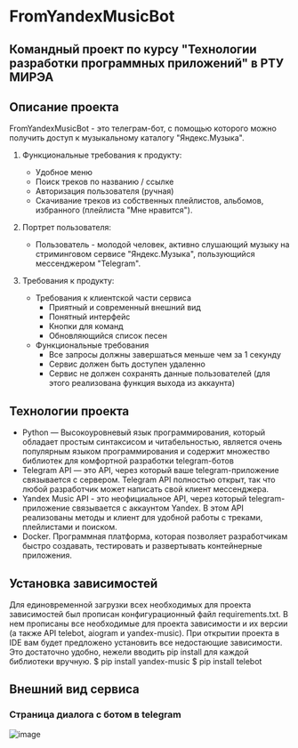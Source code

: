 # FromYandexMusicBot
## Командный проект по курсу "Технологии разработки программных приложений" в РТУ МИРЭА
## Описание проекта
FromYandexMusicBot - это телеграм-бот, с помощью которого можно получить доступ к музыкальному каталогу "Яндекс.Музыка".

1. Функциональные требования к продукту:
    - Удобное меню
    - Поиск треков по названию / ссылке
    - Авторизация пользователя (ручная)
    - Скачивание треков из собственных плейлистов, альбомов, избранного (плейлиста "Мне нравится"). 

2. Портрет пользователя:
    - Пользователь - молодой человек, активно слушающий музыку на стриминговом сервисе "Яндекс.Музыка", пользующийся мессенджером "Telegram".

3. Требования к продукту:
    + Требования к клиентской части сервиса
      - Приятный и современный внешний вид 
      - Понятный интерфейс
      - Кнопки для команд
      - Обновляющийся список песен
    + Функциональные требования
      - Все запросы должны завершаться меньше чем за 1 секунду
      - Сервис должен быть доступен удаленно
      - Сервис не должен сохранять данные пользователей (для этого реализована функция выхода из аккаунта)
 
## Технологии проекта
   + Python — Высокоуровневый язык программирования, который обладает простым синтаксисом и читабельностью, является очень популярным языком программирования и содержит множество библиотек для комфортной разработки telegram-ботов
   + Telegram API — это API, через который ваше telegram-приложение связывается с сервером. Telegram API полностью открыт, так что любой разработчик может написать свой клиент мессенджера.
   + Yandex Music API - это неофициальное API, через который telegram-приложение связывается с аккаунтом Yandex. В этом API реализованы методы и клиент для удобной работы с треками, плейлистами и поиском.
   + Docker. Программная платформа, которая позволяет разработчикам быстро создавать, тестировать и развертывать контейнерные приложения.


## Установка зависимостей
Для единовременной загрузки всех необходимых для проекта зависимостей был прописан конфигурационный файл requirements.txt. В нем прописаны все необходимые для проекта зависимости и их версии (а также API telebot, aiogram и yandex-music). При открытии проекта в IDE вам будет предложено установить все недостающие зависимости. Это достаточно удобно, нежели вводить pip install для каждой библиотеки вручную. 
    $ pip install yandex-music
    $ pip install telebot


## Внешний вид сервиса
### Страница диалога с ботом в telegram
![image](https://github.com/yofujitsu/tg_music_bot/assets/78373273/6d3dff07-08e5-49bb-899d-2855a77a4ce2)
